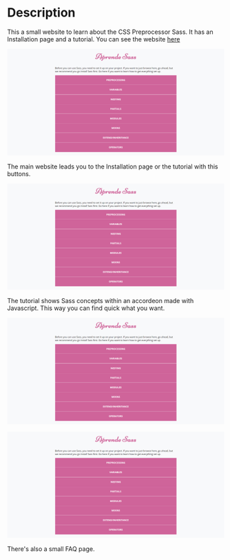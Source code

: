 # Description

This a small website to learn about the CSS Preprocessor Sass. It has an Installation page and a tutorial. You can see the website [here](https://oscarandio.github.io/Learn-sass/)

![thumnail](https://raw.githubusercontent.com/Oscarandio/Learn-sass/main/public/thumbnail.jpg)

The main website leads you to the Installation page or the tutorial with this buttons.

![thumnail](https://raw.githubusercontent.com/Oscarandio/Learn-sass/main/public/thumbnail.jpg)

The tutorial shows Sass concepts within an accordeon made with Javascript. This way you can find quick what you want.

![thumnail](https://raw.githubusercontent.com/Oscarandio/Learn-sass/main/public/thumbnail.jpg)

![thumnail](https://raw.githubusercontent.com/Oscarandio/Learn-sass/main/public/thumbnail.jpg)

There's also a small FAQ page.


